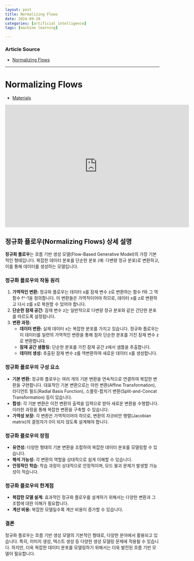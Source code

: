 ```yaml
---
layout: post
title: Normalizing Flows
date: 2024-09-28
categories: [artificial intelligence]
tags: [machine learning]

---
```


### Article Source


* [Normalizing Flows](https://www.youtube.com/watch?v=bu9WZ0RFG0U)

---


# Normalizing Flows

* [Materials](https://github.com/probabilisticai/probai-2022/)


<iframe width="600" height="400" src="https://www.youtube.com/embed/bu9WZ0RFG0U?si=G4DCejRsZbzDnd_j" title="YouTube video player" frameborder="0" allow="accelerometer; autoplay; clipboard-write; encrypted-media; gyroscope; picture-in-picture; web-share" referrerpolicy="strict-origin-when-cross-origin" allowfullscreen></iframe>


## 정규화 플로우(Normalizing Flows) 상세 설명

**정규화 플로우**는 흐름 기반 생성 모델(Flow-Based Generative Model)의 가장 기본적인 형태입니다. 복잡한 데이터 분포를 단순한 분포 (예: 다변량 정규 분포)로 변환하고, 이를 통해 데이터를 생성하는 모델입니다.

### 정규화 플로우의 작동 원리

1. **가역적인 변환:** 정규화 플로우는 데이터 x를 잠재 변수 z로 변환하는 함수 f와 그 역함수 f^-1을 정의합니다. 이 변환들은 가역적이어야 하므로, 데이터 x를 z로 변환하고 다시 z를 x로 복원할 수 있어야 합니다.
2. **단순한 잠재 공간:** 잠재 변수 z는 일반적으로 다변량 정규 분포와 같은 간단한 분포를 따르도록 설정됩니다.
3. **변환 과정:**
   * **데이터 변환:** 실제 데이터 x는 복잡한 분포를 가지고 있습니다. 정규화 플로우는 이 데이터를 일련의 가역적인 변환을 통해 점차 단순한 분포를 가진 잠재 변수 z로 변환합니다.
   * **잠재 공간 샘플링:** 단순한 분포를 가진 잠재 공간 z에서 샘플을 추출합니다.
   * **데이터 생성:** 추출된 잠재 변수 z를 역변환하여 새로운 데이터 x를 생성합니다.

### 정규화 플로우의 구성 요소

* **기본 변환:** 정규화 플로우는 여러 개의 기본 변환을 연속적으로 연결하여 복잡한 변환을 구현합니다. 대표적인 기본 변환으로는 아핀 변환(Affine Transformation), 라디언트 필드(Radial Basis Function), 스플릿-합치기 변환(Split-and-Concat Transformation) 등이 있습니다.
* **합성:** 각 기본 변환은 이전 변환의 출력을 입력으로 받아 새로운 변환을 수행합니다. 이러한 과정을 통해 복잡한 변환을 구축할 수 있습니다.
* **가역성 보장:** 각 변환은 가역적이어야 하므로, 변환의 자코비안 행렬(Jacobian matrix)의 결정자가 0이 되지 않도록 설계해야 합니다.

### 정규화 플로우의 장점

* **유연성:** 다양한 형태의 기본 변환을 조합하여 복잡한 데이터 분포를 모델링할 수 있습니다.
* **해석 가능성:** 각 변환의 역할을 상대적으로 쉽게 이해할 수 있습니다.
* **안정적인 학습:** 학습 과정이 상대적으로 안정적이며, 모드 붕괴 문제가 발생할 가능성이 적습니다.

### 정규화 플로우의 한계점

* **복잡한 모델 설계:** 효과적인 정규화 플로우를 설계하기 위해서는 다양한 변환과 그 조합에 대한 이해가 필요합니다.
* **계산 비용:** 복잡한 모델일수록 계산 비용이 증가할 수 있습니다.

### 결론

정규화 플로우는 흐름 기반 생성 모델의 기본적인 형태로, 다양한 분야에서 활용되고 있습니다. 특히, 이미지 생성, 텍스트 생성 등 다양한 생성 모델링 문제에 적용될 수 있습니다. 하지만, 더욱 복잡한 데이터 분포를 모델링하기 위해서는 더욱 발전된 흐름 기반 모델이 필요합니다.

